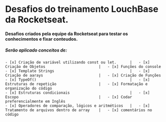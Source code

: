 # Desafios do treinamento LouchBase da **Rocketseat**.

#### Desafios criados pela equipe da **Rocketseat** para testar os conhecimentos e fixar conteudos.

##### Serão aplicado conceitos de:

    - [x] Criação de variável utilizando const ou let.      |   - [x] Criação de Objetos                        |   - [x] Funções do console
    - [x] Template Strings                                  |   - [x] Criação de aarays                         |   - [x] Criação de Funções
    - [x] TypeOf()                                          |   - [x] Estruturas de repetição                   |   - [x] Formatação e organização do código
    - [x] Estruturas condicionais                           |   - [x] Escopo                                    |   - [x] Codar preferencialmente em Inglês
    - [x] Operadores de comparação, lógicos e aritméticos   |   - [x] Tratamento de arquivos dentro de array    |   - [x] comentários no código